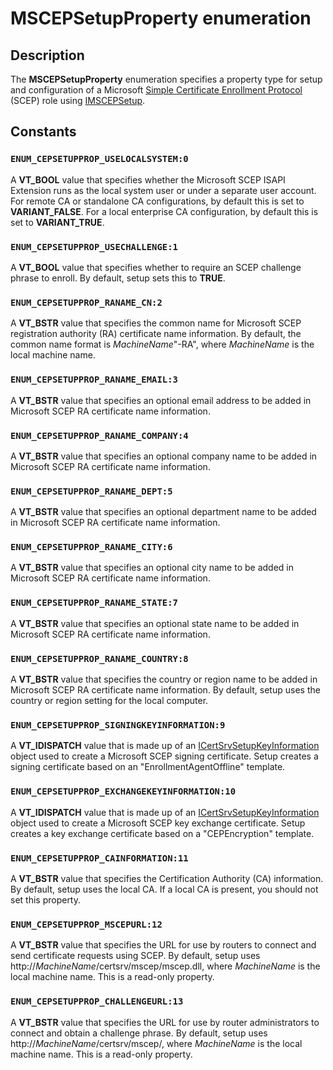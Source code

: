 # MSCEPSetupProperty enumeration

## Description

The **MSCEPSetupProperty** enumeration specifies a property type for setup and configuration of a Microsoft [Simple Certificate Enrollment Protocol](https://learn.microsoft.com/windows/desktop/SecGloss/s-gly) (SCEP) role using [IMSCEPSetup](https://learn.microsoft.com/windows/desktop/api/casetup/nn-casetup-imscepsetup).

## Constants

### `ENUM_CEPSETUPPROP_USELOCALSYSTEM:0`

A **VT_BOOL** value that specifies whether the Microsoft SCEP ISAPI Extension runs as the local system user or under a separate user account. For remote CA or standalone CA configurations, by default this is set to **VARIANT_FALSE**. For a local enterprise CA configuration, by default this is set to **VARIANT_TRUE**.

### `ENUM_CEPSETUPPROP_USECHALLENGE:1`

A **VT_BOOL** value that specifies whether to require an SCEP challenge phrase to enroll. By default, setup sets this to **TRUE**.

### `ENUM_CEPSETUPPROP_RANAME_CN:2`

A **VT_BSTR** value that specifies the common name for Microsoft SCEP registration authority (RA) certificate name information. By default, the common name format is *MachineName*"-RA", where *MachineName* is the local machine name.

### `ENUM_CEPSETUPPROP_RANAME_EMAIL:3`

A **VT_BSTR** value that specifies an optional email address to be added in Microsoft SCEP RA certificate name information.

### `ENUM_CEPSETUPPROP_RANAME_COMPANY:4`

A **VT_BSTR** value that specifies an optional company name to be added in Microsoft SCEP RA certificate name information.

### `ENUM_CEPSETUPPROP_RANAME_DEPT:5`

A **VT_BSTR** value that specifies an optional department name to be added in Microsoft SCEP RA certificate name information.

### `ENUM_CEPSETUPPROP_RANAME_CITY:6`

A **VT_BSTR** value that specifies an optional city name to be added in Microsoft SCEP RA certificate name information.

### `ENUM_CEPSETUPPROP_RANAME_STATE:7`

A **VT_BSTR** value that specifies an optional state name to be added in Microsoft SCEP RA certificate name information.

### `ENUM_CEPSETUPPROP_RANAME_COUNTRY:8`

A **VT_BSTR** value that specifies the country or region name to be added in Microsoft SCEP RA certificate name information. By default, setup uses the country or region setting for the local computer.

### `ENUM_CEPSETUPPROP_SIGNINGKEYINFORMATION:9`

A **VT_IDISPATCH** value that is made up of an [ICertSrvSetupKeyInformation](https://learn.microsoft.com/windows/desktop/api/casetup/nn-casetup-icertsrvsetupkeyinformation) object used to create a Microsoft SCEP signing certificate. Setup creates a signing certificate based on an "EnrollmentAgentOffline" template.

### `ENUM_CEPSETUPPROP_EXCHANGEKEYINFORMATION:10`

A **VT_IDISPATCH** value that is made up of an [ICertSrvSetupKeyInformation](https://learn.microsoft.com/windows/desktop/api/casetup/nn-casetup-icertsrvsetupkeyinformation) object used to create a Microsoft SCEP key exchange certificate. Setup creates a key exchange certificate based on a "CEPEncryption" template.

### `ENUM_CEPSETUPPROP_CAINFORMATION:11`

A **VT_BSTR** value that specifies the Certification Authority (CA) information. By default, setup uses the local CA. If a local CA is present, you should not set this property.

### `ENUM_CEPSETUPPROP_MSCEPURL:12`

A **VT_BSTR** value that specifies the URL for use by routers to connect and send certificate requests using SCEP. By default, setup uses http://*MachineName*/certsrv/mscep/mscep.dll, where *MachineName* is the local machine name. This is a read-only property.

### `ENUM_CEPSETUPPROP_CHALLENGEURL:13`

A **VT_BSTR** value that specifies the URL for use by router administrators to connect and obtain a challenge phrase. By default, setup uses http://*MachineName*/certsrv/mscep/, where *MachineName* is the local machine name. This is a read-only property.